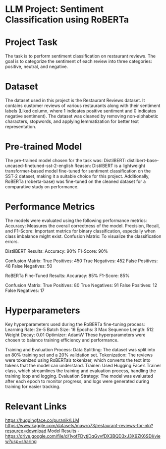# LLM Project: Sentiment Classification using RoBERTa

# Project Task
The task is to perform sentiment classification on restaurant reviews. The goal is to categorize the sentiment of each review into three categories: positive, neutral, and negative. 

# Dataset
The dataset used in this project is the Restaurant Reviews dataset. It contains customer reviews of various restaurants along with their sentiment labels (Liked column, where 1 indicates positive sentiment and 0 indicates negative sentiment). The dataset was cleaned by removing non-alphabetic characters, stopwords, and applying lemmatization for better text representation.

# Pre-trained Model
The pre-trained model chosen for the task was:
DistilBERT: distilbert-base-uncased-finetuned-sst-2-english
Reason: DistilBERT is a lightweight transformer-based model fine-tuned for sentiment classification on the SST-2 dataset, making it a suitable choice for this project.
Additionally, RoBERTa (roberta-base) was fine-tuned on the cleaned dataset for a comparative study on performance.

# Performance Metrics
The models were evaluated using the following performance metrics:
Accuracy: Measures the overall correctness of the model.
Precision, Recall, and F1-Score: Important metrics for binary classification, especially when class imbalance might exist.
Confusion Matrix: To visualize the classification errors.

DistilBERT Results:
Accuracy: 90%
F1-Score: 90%

Confusion Matrix:
True Positives: 450
True Negatives: 452
False Positives: 48
False Negatives: 50

RoBERTa Fine-Tuned Results:
Accuracy: 85%
F1-Score: 85%

Confusion Matrix:
True Positives: 80
True Negatives: 91
False Positives: 12
False Negatives: 17

# Hyperparameters

Key hyperparameters used during the RoBERTa fine-tuning process:
Learning Rate: 2e-5
Batch Size: 16
Epochs: 3
Max Sequence Length: 512
Weight Decay: 0.01
Optimizer: AdamW
These hyperparameters were chosen to balance training efficiency and performance.

Training and Evaluation Process:
Data Splitting: The dataset was split into an 80% training set and a 20% validation set.
Tokenization: The reviews were tokenized using RoBERTa’s tokenizer, which converts the text into tokens that the model can understand.
Trainer: Used Hugging Face’s Trainer class, which streamlines the training and evaluation process, handling the training loop and logging.
Evaluation Strategy: The model was evaluated after each epoch to monitor progress, and logs were generated during training for easier tracking.

# Relevant Links
https://huggingface.co/puranik/LLM
https://www.kaggle.com/datasets/mawro73/restaurant-reviews-for-nlp?resource=download
Model Results - https://drive.google.com/file/d/1yofFDytjDqGvvfDX3BQD3xJ3X9ZK6SDI/view?usp=sharing
